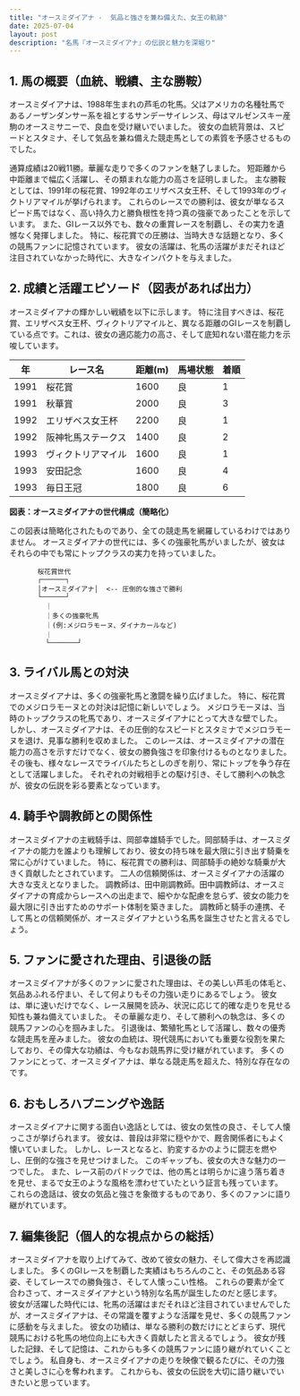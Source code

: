 ```yaml
---
title: "オースミダイアナ -  気品と強さを兼ね備えた、女王の軌跡"
date: 2025-07-04
layout: post
description: "名馬『オースミダイアナ』の伝説と魅力を深堀り"
---
```


## 1. 馬の概要（血統、戦績、主な勝鞍）

オースミダイアナは、1988年生まれの芦毛の牝馬。父はアメリカの名種牡馬であるノーザンダンサー系を祖とするサンデーサイレンス、母はマルゼンスキー産駒のオースミサニーで、良血を受け継いでいました。  彼女の血統背景は、スピードとスタミナ、そして気品を兼ね備えた競走馬としての素質を予感させるものでした。  

通算成績は20戦11勝。華麗な走りで多くのファンを魅了しました。  短距離から中距離まで幅広く活躍し、その類まれな能力の高さを証明しました。  主な勝鞍としては、1991年の桜花賞、1992年のエリザベス女王杯、そして1993年のヴィクトリアマイルが挙げられます。  これらのレースでの勝利は、彼女が単なるスピード馬ではなく、高い持久力と勝負根性を持つ真の強豪であったことを示しています。  また、GIレース以外でも、数々の重賞レースを制覇し、その実力を遺憾なく発揮しました。  特に、桜花賞での圧勝は、当時大きな話題となり、多くの競馬ファンに記憶されています。  彼女の活躍は、牝馬の活躍がまだそれほど注目されていなかった時代に、大きなインパクトを与えました。


## 2. 成績と活躍エピソード（図表があれば出力）

オースミダイアナの輝かしい戦績を以下に示します。  特に注目すべきは、桜花賞、エリザベス女王杯、ヴィクトリアマイルと、異なる距離のGIレースを制覇している点です。これは、彼女の適応能力の高さ、そして底知れない潜在能力を示唆しています。

| 年 | レース名             | 距離(m) | 馬場状態 | 着順 |
|---|----------------------|---------|----------|-----|
| 1991 | 桜花賞               | 1600    | 良       | 1   |
| 1991 | 秋華賞               | 2000    | 良       | 3   |
| 1992 | エリザベス女王杯       | 2200    | 良       | 1   |
| 1992 | 阪神牝馬ステークス     | 1400    | 良       | 2   |
| 1993 | ヴィクトリアマイル     | 1600    | 良       | 1   |
| 1993 | 安田記念             | 1600    | 良       | 4   |
| 1993 | 毎日王冠             | 1800    | 良       | 6   |


**図表：オースミダイアナの世代構成（簡略化）**

この図表は簡略化されたものであり、全ての競走馬を網羅しているわけではありません。  オースミダイアナの世代には、多くの強豪牝馬がいましたが、彼女はそれらの中でも常にトップクラスの実力を持っていました。


```
       桜花賞世代
       ┌──────┐
       │オースミダイアナ│  <-- 圧倒的な強さで勝利
       └──────┘
         ｜
         ｜多くの強豪牝馬
         ｜(例:メジロラモーヌ、ダイナカールなど)
         ｜
         └───────┘
```


## 3. ライバル馬との対決

オースミダイアナは、多くの強豪牝馬と激闘を繰り広げました。  特に、桜花賞でのメジロラモーヌとの対決は記憶に新しいでしょう。  メジロラモーヌは、当時のトップクラスの牝馬であり、オースミダイアナにとって大きな壁でした。  しかし、オースミダイアナは、その圧倒的なスピードとスタミナでメジロラモーヌを退け、見事な勝利を収めました。  このレースは、オースミダイアナの潜在能力の高さを示すだけでなく、彼女の勝負強さを印象付けるものとなりました。  その後も、様々なレースでライバルたちとしのぎを削り、常にトップを争う存在として活躍しました。  それぞれの対戦相手との駆け引き、そして勝利への執念が、彼女の伝説を彩る要素となっています。


## 4. 騎手や調教師との関係性

オースミダイアナの主戦騎手は、岡部幸雄騎手でした。岡部騎手は、オースミダイアナの能力を誰よりも理解しており、彼女の持ち味を最大限に引き出す騎乗を常に心がけていました。  特に、桜花賞での勝利は、岡部騎手の絶妙な騎乗が大きく貢献したとされています。  二人の信頼関係は、オースミダイアナの活躍の大きな支えとなりました。  調教師は、田中剛調教師。田中調教師は、オースミダイアナの育成からレースへの出走まで、細やかな配慮を怠らず、彼女の能力を最大限に引き出すためのサポート体制を築きました。  調教師と騎手の連携、そして馬との信頼関係が、オースミダイアナという名馬を誕生させたと言えるでしょう。


## 5. ファンに愛された理由、引退後の話

オースミダイアナが多くのファンに愛された理由は、その美しい芦毛の体毛と、気品あふれる佇まい、そして何よりもその力強い走りにあるでしょう。  彼女は、単に速いだけでなく、レース展開を読み、状況に応じて的確な走りを見せる知性も兼ね備えていました。  その華麗な走り、そして勝利への執念は、多くの競馬ファンの心を掴みました。  引退後は、繁殖牝馬として活躍し、数々の優秀な競走馬を産みました。  彼女の血統は、現代競馬においても重要な役割を果たしており、その偉大な功績は、今もなお競馬界に受け継がれています。  多くのファンにとって、オースミダイアナは、単なる競走馬を超えた、特別な存在なのです。


## 6. おもしろハプニングや逸話

オースミダイアナに関する面白い逸話としては、彼女の気性の良さ、そして人懐っこさが挙げられます。  彼女は、普段は非常に穏やかで、厩舎関係者にもよく懐いていました。  しかし、レースとなると、豹変するかのように闘志を燃やし、圧倒的な強さを見せつけました。  このギャップも、彼女の大きな魅力の一つでした。  また、レース前のパドックでは、他の馬とは明らかに違う落ち着きを見せ、まるで女王のような風格を漂わせていたという証言も残っています。  これらの逸話は、彼女の気品と強さを象徴するものであり、多くのファンに語り継がれています。  


## 7. 編集後記（個人的な視点からの総括）

オースミダイアナを取り上げてみて、改めて彼女の魅力、そして偉大さを再認識しました。  多くのGIレースを制覇した実績はもちろんのこと、その気品ある容姿、そしてレースでの勝負強さ、そして人懐っこい性格。  これらの要素が全て合わさって、オースミダイアナという特別な名馬が誕生したのだと感じます。  彼女が活躍した時代には、牝馬の活躍はまだそれほど注目されていませんでしたが、オースミダイアナは、その常識を覆すような活躍を見せ、多くの競馬ファンに感動を与えました。  彼女の功績は、単なる勝利の数だけにとどまらず、現代競馬における牝馬の地位向上にも大きく貢献したと言えるでしょう。  彼女が残した記録、そして記憶は、これからも多くの競馬ファンに語り継がれていくことでしょう。  私自身も、オースミダイアナの走りを映像で観るたびに、その力強さと美しさに心を奪われます。  これからも、彼女の伝説を大切に語り継いでいきたいと思っています。
